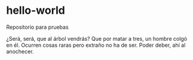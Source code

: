 # hello-world
Repositorio para pruebas

¿Será, será, que al árbol vendrás?
Que por matar a tres, un hombre colgó en él.
Ocurren cosas raras pero extraño no ha de ser.
Poder deber, ahí al anochecer.
